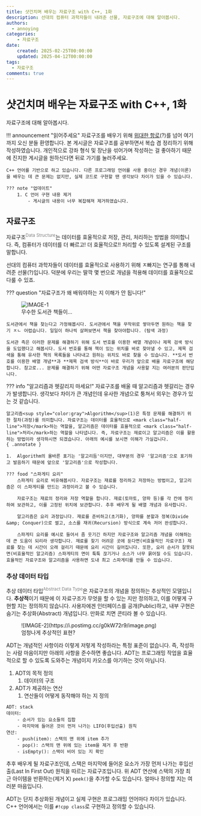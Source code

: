 ```yaml
---
title: 샷건치며 배우는 자료구조 with C++, 1화
description: 선대의 컴퓨터 과학자들이 내려준 선물, 자료구조에 대해 알아봅시다.
authors:
  - annoying
categories:
    - 자료구조
date: 
    created: 2025-02-25T00:00:00
    updated: 2025-04-12T00:00:00
tags:
  - 자료구조
comments: true
---
```


# 샷건치며 배우는 자료구조 with C++, 1화

자료구조에 대해 알아봅시다.

<!-- more -->

!!! announcement "읽어주세요"
    자료구조를 배우기 위해 [위대한 항로](https://namu.wiki/w/%EC%9C%84%EB%8C%80%ED%95%9C%20%ED%95%AD%EB%A1%9C "위대한 항로")(?)를 넘어 여기까지 오신 분들 환영합니다. 본 게시글은 자료구조를 공부하면서 복습 겸 정리하기 위해 작성하였습니다. 개인적으로 강좌 형식 및 장난을 섞어가며 작성하는 걸 좋아하기 때문에 진지한 게시글을 원하신다면 뒤로 가기를 눌러주세요.

    C++ 언어를 기반으로 하고 있습니다. 다른 프로그래밍 언어를 사용 중이신 경우 개념(이론)을 배우는 데 큰 문제는 없지만, 실제 코드로 구현할 땐 생각보다 차이가 있을 수 있습니다.

    ??? note "업데이트"
        1. C 언어 구현 내용 제거
            - 게시글의 내용이 너무 복잡해져 제거하였습니다. 

## 자료구조
자료구조<sup style="color:gray">Data Structure</sup>는 데이터를 효울적으로 저장, 관리, 처리하는 방법을 의미합니다. 즉, 컴퓨터가 데이터를 더 빠르고! 더 효율적으로!! 처리할 수 있도록 설계된 구조를 말합니다.

선대의 컴퓨터 과학자들이 데이터를 효율적으로 사용하기 위해 <span class="blur-2px">ㅈ빠지는</span> 연구를 통해 내려준 선물(?)입니다. 덕분에 우리는 딸깍 몇 번으로 개념을 적용해 데이터를 효율적으로 다룰 수 있죠.

??? question "자료구조가 왜 배워야하는 지 이해가 안 됩니다!"
    <figure markdown="span">
        ![IMAGE-1](https://media1.giphy.com/media/v1.Y2lkPTc5MGI3NjExajM3M3hvMXZoNDJwZmR6dXhsa2g0cnBycDE5eDdzNXhqaTI2dXh4cyZlcD12MV9pbnRlcm5hbF9naWZfYnlfaWQmY3Q9Zw/PkQeAkvhRrWoM/giphy.gif)
        <figcaption>무수한 도서관 책들이...</figcaption>
    </figure>

    도서관에서 책을 찾는다고 가정해봅시다. 도서관에서 책을 무작위로 쌓아두면 원하는 책을 찾기 ㅈㄴ 어렵습니다. 일일이 하나씩 살펴보면서 책을 찾아야합니다. (탐색 과정)

    도서관 측은 이러한 문제를 해결하기 위해 도서 번호를 이용한 배열 개념이나 제목 검색 방식을 도입했다고 해봅시다. 도서 번호를 통해 책이 있는 위치를 바로 찾아낼 수 있고, 제목 검색을 통해 유사한 책의 목록들을 나타내고 원하는 위치도 바로 찾을 수 있습니다. **도서 번호를 이용한 배열 개념**과 **제목 검색 방식**이 바로 우리가 앞으로 배울 자료구조에 해당합니다. 참고로... 문제를 해결하기 위해 어떤 자료구조 개념을 사용할 지는 여러분의 판단입니다.

??? info "알고리즘과 헷갈리지 마세요!"
    자료구조를 배울 때 알고리즘과 헷갈리는 경우가 발생합니다. 생각보다 차이가 큰 개념인데 유사한 개념으로 퉁쳐서 외우는 경우가 있는 것 같습니다.

    알고리즘<sup style="color:gray">Algorithm</sup>(1)은 특정 문제를 해결하기 위한 절차(과정)를 의미합니다. 자료구조는 데이터를 효율적으로 <mark class="half-line">저장</mark>하는 역할을, 알고리즘은 데이터를 효율적으로 <mark class="half-line">처리</mark>하는 역할을 나타냅니다. 즉, 자료구조는 재료이고 알고리즘은 이를 활용하는 방법이라 생각하시면 되겠습니다. 아래의 예시를 보시면 이해가 가실겁니다.
    { .annotate }

    1.  Algorithm의 올바른 표기는 '알고리듬'이지만, 대부분의 경우 '알고리즘'으로 표기하고 발음하기 때문에 앞으로 '알고리즘'으로 작성합니다.

    ??? food "스파게티 요리"
        스파게티 요리로 비유해봅시다. 자료구조는 재료를 정리하고 저장하는 방법이고, 알고리즘은 이 스파게티를 만드는 과정이라고 볼 수 있습니다.

        자료구조는 재료의 정리와 저장 역할을 합니다. 재료(토마토, 양파 등)를 각 칸에 정리하여 보관하고, 이를 고정된 위치에 보관합니다. 추후 배우게 될 배열 개념과 유사합니다.

        알고리즘은 요리 과정입니다. 재료를 준비하고(초기화), 양파를 분할과 정복(Divide &amp; Conquer)으로 썰고, 소스를 재귀(Recursion) 방식으로 계속 저어 완성합니다.

        스파게티 요리를 예시로 들어서 좀 웃기긴 하지만 자료구조와 알고리즘 개념을 이해하는 데 큰 도움이 되리라 생각합니다. 재료를 찾기 어려운 곳에 둔다면(비효율적인 자료구조) 재료를 찾는 데 시간이 오래 걸리기 때문에 요리 시간이 길어집니다. 또한, 요리 순서가 잘못되면(비효율적인 알고리즘) 스파게티의 면이 툭툭 끊기거나 소스가 너무 묽어질 수도 있습니다. 효율적인 자료구조와 알고리즘을 사용하면 도내 최고 스파게티를 만들 수 있습니다.

### 추상 데이터 타입
추상 데이터 타입<sup style="color:gray">Abstract Data Type</sup>은 자료구조의 개념을 정의하는 추상적인 모델입니다. **추상적**이기 때문에 이 자료구조가 무엇을 할 수 있는 지만 정의하고, 이를 어떻게 구현할 지는 정의하지 않습니다. 사용자에겐 인터페이스를 공개(Public)하고, 내부 구현은 숨기는 추상화(Abstract) 개념입니다. 만화로 치면 콘티라 볼 수 있습니다.

<figure markdown="span">
    ![IMAGE-2](https://i.postimg.cc/g0kW72r9/image.png)
    <figcaption>엄청나게 추상적인 표현?</figcaption>
</figure>

ADT는 개념적인 사항이라 이렇게 저렇게 작성하라는 특정 표준이 없습니다. 즉, 작성하는 사람 마음이지만 아래의 사항을 준수하면 좋습니다. ADT는 프로그래밍 작업을 효율적으로 할 수 있도록 도와주는 개념이지 카오스를 야기하는 것이 아닙니다.

1.  ADT의 목적 정의
    1.  데이터의 구조
2.  ADT가 제공하는 연산
    1.  연산들이 어떻게 동작해야 하는 지 정의

``` title="ADT"
ADT: stack
데이터:
    - 순서가 있는 요소들의 집합
    - 마지막에 들어온 것이 먼저 나가는 LIFO(후입선출) 원칙
연산:
    - push(item): 스택의 맨 위에 item 추가
    - pop(): 스택의 맨 위에 있는 item을 제거 후 반환
    - isEmpty(): 스택이 비어 있는 지 확인
```

추후 배우게 될 자료구조인데, 스택은 마지막에 들어온 요소가 가장 먼저 나가는 후입선출(Last In First Out) 원칙을 따르는 자료구조입니다. 위 ADT 연산에 스택의 가장 최근 아이템을 반환하는(제거 X) `peek()`을 추가할 수도 있습니다. 얼마나 정의할 지는 여러분 마음입니다.

ADT는 단지 추상화된 개념이고 실제 구현은 프로그래밍 언어마다 차이가 있습니다. C++ 언어에서는 이를 `#!cpp class`로 구현하고 정의할 수 있습니다.